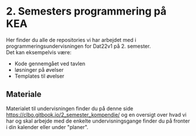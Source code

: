 # 2. Semesters programmering på KEA
Her finder du alle de repositories vi har arbejdet med i programmeringsundervisningen for Dat22v1 på 2. semester.    
Det kan eksempelvis være:

* Kode gennemgået ved tavlen
* løsninger på øvelser
* Templates til øvelser

## Materiale
Materialet til undervisningen finder du på denne side https://clbo.gitbook.io/2_semester_kompendie/ og en oversigt over hvad vi har og skal arbejde med de enkelte undervisningsgange finder du på fronter i din kalender eller under "planer".

